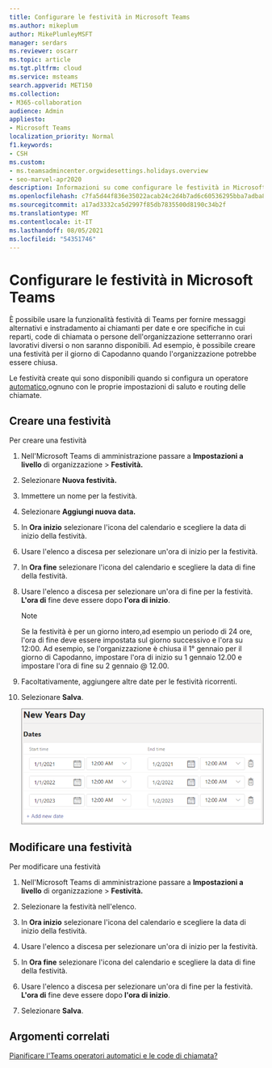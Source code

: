 ```yaml
---
title: Configurare le festività in Microsoft Teams
ms.author: mikeplum
author: MikePlumleyMSFT
manager: serdars
ms.reviewer: oscarr
ms.topic: article
ms.tgt.pltfrm: cloud
ms.service: msteams
search.appverid: MET150
ms.collection:
- M365-collaboration
audience: Admin
appliesto:
- Microsoft Teams
localization_priority: Normal
f1.keywords:
- CSH
ms.custom:
- ms.teamsadmincenter.orgwidesettings.holidays.overview
- seo-marvel-apr2020
description: Informazioni su come configurare le festività in Microsoft Teams da usare con gli operatori automatici.
ms.openlocfilehash: c7fa5d44f836e35022acab24c2d4b7ad6c60536295bba7adba8fc568b1560443
ms.sourcegitcommit: a17ad3332ca5d2997f85db7835500d8190c34b2f
ms.translationtype: MT
ms.contentlocale: it-IT
ms.lasthandoff: 08/05/2021
ms.locfileid: "54351746"
---
```

# <a name="set-up-holidays-in-microsoft-teams"></a>Configurare le festività in Microsoft Teams

È possibile usare la funzionalità festività di Teams per fornire messaggi alternativi e instradamento ai chiamanti per date e ore specifiche in cui reparti, code di chiamata o persone dell'organizzazione setterranno orari lavorativi diversi o non saranno disponibili. Ad esempio, è possibile creare una festività per il giorno di Capodanno quando l'organizzazione potrebbe essere chiusa.

Le festività create qui sono disponibili quando si configura un operatore [automatico,](create-a-phone-system-auto-attendant.md)ognuno con le proprie impostazioni di saluto e routing delle chiamate.

## <a name="create-a-holiday"></a>Creare una festività

Per creare una festività

1. Nell'Microsoft Teams di amministrazione passare a **Impostazioni a livello** di organizzazione  >  **Festività.**

2. Selezionare **Nuova festività.**

3. Immettere un nome per la festività.

4. Selezionare **Aggiungi nuova data.**

5. In **Ora inizio** selezionare l'icona del calendario e scegliere la data di inizio della festività.

6. Usare l'elenco a discesa per selezionare un'ora di inizio per la festività.

7. In **Ora fine** selezionare l'icona del calendario e scegliere la data di fine della festività.

8. Usare l'elenco a discesa per selezionare un'ora di fine per la festività. **L'ora di** fine deve essere dopo **l'ora di inizio**.  

   > [!NOTE]
   > Se la festività è per un giorno intero,ad esempio un  periodo di 24 ore, l'ora di fine deve essere impostata sul giorno successivo e l'ora su 12:00. Ad esempio, se l'organizzazione è chiusa il 1°  gennaio per il giorno di Capodanno, impostare l'ora di inizio su 1 gennaio 12.00 e impostare l'ora di fine su 2 gennaio @ 12.00. 

9. Facoltativamente, aggiungere altre date per le festività ricorrenti.

10. Selezionare **Salva**.

    ![Screenshot dell'interfaccia utente delle festività con le date impostate per tre anni](media/holidays-set-up.png)

## <a name="change-a-holiday"></a>Modificare una festività

Per modificare una festività

1. Nell'Microsoft Teams di amministrazione passare a **Impostazioni a livello** di organizzazione  >  **Festività.**

2. Selezionare la festività nell'elenco.

3. In **Ora inizio** selezionare l'icona del calendario e scegliere la data di inizio della festività.

4. Usare l'elenco a discesa per selezionare un'ora di inizio per la festività.

5. In **Ora fine** selezionare l'icona del calendario e scegliere la data di fine della festività. 

6. Usare l'elenco a discesa per selezionare un'ora di fine per la festività. **L'ora di** fine deve essere dopo **l'ora di inizio**.  

7. Selezionare **Salva**.

## <a name="related-topics"></a>Argomenti correlati

[Pianificare l'Teams operatori automatici e le code di chiamata?](plan-auto-attendant-call-queue.md)

